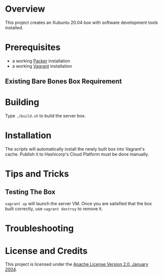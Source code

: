 # Overview
This project creates an Xubuntu 20.04 box with software development tools installed.

# Prerequisites
* a working [Packer](https://www.packer.io/) installation
* a working [Vagrant](https://www.vagrantup.com/) installation

## Existing Bare Bones Box Requirement

# Building
Type `./build.sh` to build the server box.

# Installation
The scripts will automatically install the newly built box into Vagrant's cache. Publish it to Hashicorp's Cloud Platform must be done manually.

# Tips and Tricks

## Testing The Box
`vagrant up` will launch the server VM.
Once you are satisfied that the box built correctly, use `vagrant destroy` to remove it.

# Troubleshooting

# License and Credits
This project is licensed under the [Apache License Version 2.0, January 2004](http://www.apache.org/licenses/).
